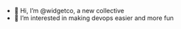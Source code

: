 - 👋 Hi, I’m @widgetco, a new collective
- 👀 I’m interested in making devops easier and more fun

<!---
widgetco/widgetco is a ✨ special ✨ repository because its `README.md` (this file) appears on your GitHub profile.
You can click the Preview link to take a look at your changes.
--->
